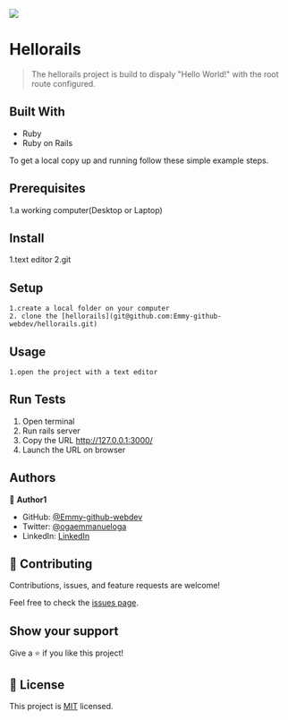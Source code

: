 ![](https://img.shields.io/badge/Microverse-blueviolet)

# Hellorails

> The hellorails project is build to dispaly "Hello World!" with the root route configured.


## Built With

- Ruby 
- Ruby on Rails


To get a local copy up and running follow these simple example steps.

## Prerequisites
  1.a working computer(Desktop or Laptop)
## Install
   1.text editor
   2.git
## Setup
    1.create a local folder on your computer
    2. clone the [hellorails](git@github.com:Emmy-github-webdev/hellorails.git)
## Usage
    1.open the project with a text editor

## Run Tests
 1. Open terminal
 2. Run rails server
 3. Copy the URL http://127.0.0.1:3000/
 4. Launch the URL on browser



## Authors

👤 **Author1**

- GitHub: [@Emmy-github-webdev](https://github.com/Emmy-github-webdev)
- Twitter: [@ogaemmanueloga](https://twitter.com/ogaemmanueloga)
- LinkedIn: [LinkedIn](https://linkedin.com/in/emmanuelogaho)


## 🤝 Contributing

Contributions, issues, and feature requests are welcome!

Feel free to check the [issues page](https://github.com/Emmy-github-webdev/hellorails/issues).

## Show your support

Give a ⭐️ if you like this project!

## 📝 License

This project is [MIT](./MIT.md) licensed.
